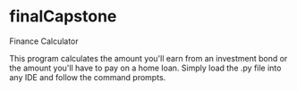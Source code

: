 # finalCapstone 

Finance Calculator

This program calculates the amount you'll earn from an investment bond or the amount you'll have to pay on a home loan. 
Simply load the .py file into any IDE and follow the command prompts.    

